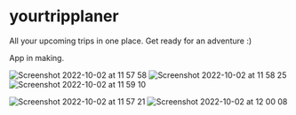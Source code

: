 # yourtripplaner

All your upcoming trips in one place. Get ready for an adventure :)

App in making.

![Screenshot 2022-10-02 at 11 57 58](https://user-images.githubusercontent.com/101131441/193448591-1fbc4937-8f5a-4401-8158-2acde4393920.png)
![Screenshot 2022-10-02 at 11 58 25](https://user-images.githubusercontent.com/101131441/193448597-d1ce46e2-8e6c-4b3a-af7c-44cf42920b3d.png)
![Screenshot 2022-10-02 at 11 59 10](https://user-images.githubusercontent.com/101131441/193448601-d3464247-e9b2-4c7a-9c01-d01983df5a0e.png)

![Screenshot 2022-10-02 at 11 57 21](https://user-images.githubusercontent.com/101131441/193448604-92ccbd4f-509f-4414-b383-b99a7ce0703c.png)
![Screenshot 2022-10-02 at 12 00 08](https://user-images.githubusercontent.com/101131441/193448608-dd72d0ad-fcc2-4307-a835-1669f80dfca9.png)






